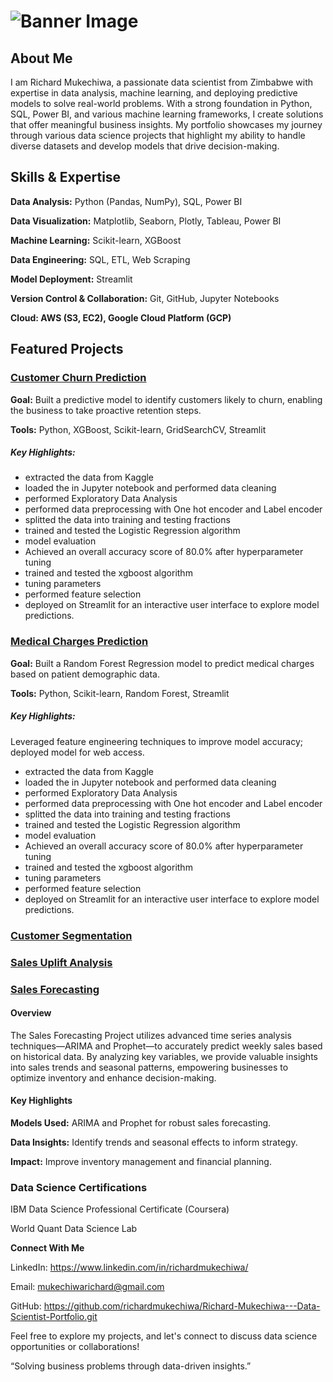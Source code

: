 # ![Banner Image](https://github.com/richardmukechiwa/Richard-Mukechiwa---Data-Scientist-Portfolio/blob/main/RichardMukechiwa-DataScientistBuildingSolutionsthroughData-ezgif.com-video-to-gif-converter.gif)


## **About Me**

I am Richard Mukechiwa, a passionate data scientist from Zimbabwe with expertise in data analysis, machine learning, and deploying predictive models to solve real-world problems. With a strong foundation in Python, SQL, Power BI, and various machine learning frameworks, I create solutions that offer meaningful business insights. My portfolio showcases my journey through various data science projects that highlight my ability to handle diverse datasets and develop models that drive decision-making.

## **Skills & Expertise**

**Data Analysis:** Python (Pandas, NumPy), SQL, Power BI

**Data Visualization:** Matplotlib, Seaborn, Plotly, Tableau, Power BI

**Machine Learning:** Scikit-learn, XGBoost

**Data Engineering:** SQL, ETL, Web Scraping

**Model Deployment:** Streamlit

**Version Control & Collaboration:** Git, GitHub, Jupyter Notebooks

**Cloud: AWS (S3, EC2), Google Cloud Platform (GCP)**

## **Featured Projects**

### [Customer Churn Prediction](https://github.com/richardmukechiwa/Churn-Prediction-Classification-Model.git)
   
**Goal:** Built a predictive model to identify customers likely to churn, enabling the business to take proactive retention steps.

**Tools:** Python, XGBoost, Scikit-learn, GridSearchCV, Streamlit

##### **Key Highlights:**
- extracted the data from Kaggle
- loaded the in Jupyter notebook  and performed data cleaning
- performed Exploratory Data Analysis
- performed data preprocessing with One hot encoder and Label encoder
- splitted the data into training and testing fractions
- trained  and tested the Logistic Regression algorithm
- model evaluation
- Achieved an overall accuracy score of 80.0% after hyperparameter tuning
- trained and tested the xgboost algorithm
- tuning parameters
- performed feature selection
- deployed on Streamlit for an interactive user interface to explore model predictions.


### [Medical Charges Prediction](https://github.com/richardmukechiwa/Medical_Charges-Prediction-Random-Forest-Regression.git)

**Goal:**  Built a Random Forest Regression model to predict medical charges based on patient demographic data.

**Tools:**  Python, Scikit-learn, Random Forest, Streamlit

##### Key Highlights:
Leveraged feature engineering techniques to improve model accuracy; deployed model for web access.
- extracted the data from Kaggle
- loaded the in Jupyter notebook  and performed data cleaning
- performed Exploratory Data Analysis
- performed data preprocessing with One hot encoder and Label encoder
- splitted the data into training and testing fractions
- trained  and tested the Logistic Regression algorithm
- model evaluation
- Achieved an overall accuracy score of 80.0% after hyperparameter tuning
- trained and tested the xgboost algorithm
- tuning parameters
- performed feature selection
- deployed on Streamlit for an interactive user interface to explore model predictions.

### [Customer Segmentation](https://github.com/richardmukechiwa/Customer-Segmentation.git)

### [Sales Uplift Analysis](https://github.com/richardmukechiwa/Sales-Uplift-Analysis-for-Online-Retail-Causal-Impact-Analysis.git)

### [Sales Forecasting](https://github.com/richardmukechiwa/Sales-Forecasting-Time-Series)

#### Overview

The Sales Forecasting Project utilizes advanced time series analysis techniques—ARIMA and Prophet—to accurately predict weekly sales based on historical data. By analyzing key variables, we provide valuable insights into sales trends and seasonal patterns, empowering businesses to optimize inventory and enhance decision-making.

#### Key Highlights

**Models Used:** ARIMA and Prophet for robust sales forecasting.

**Data Insights:** Identify trends and seasonal effects to inform strategy.

**Impact:** Improve inventory management and financial planning.


### Data Science Certifications

IBM Data Science Professional Certificate (Coursera)

World Quant Data Science Lab



**Connect With Me**

LinkedIn: https://www.linkedin.com/in/richardmukechiwa/

Email: mukechiwarichard@gmail.com

GitHub: https://github.com/richardmukechiwa/Richard-Mukechiwa---Data-Scientist-Portfolio.git

Feel free to explore my projects, and let's connect to discuss data science opportunities or collaborations!

“Solving business problems through data-driven insights.”






